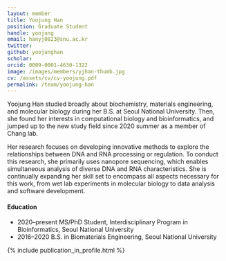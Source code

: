 ```yaml
---
layout: member
title: Yoojung Han
position: Graduate Student
handle: yoojung
email: hanyj0823@snu.ac.kr
twitter: 
github: yoojunghan
scholar: 
orcid: 0009-0001-4630-1322
image: /images/members/yjhan-thumb.jpg
cv: /assets/cv/cv-yoojung.pdf
permalink: /team/yoojung-han
---
```


Yoojung Han studied broadly about biochemistry, materials engineering, 
and molecular biology during her B.S. at Seoul National University.
Then, she found her interests in computational biology and bioinformatics, 
and jumped up to the new study field since 2020 summer as a member of Chang lab.

Her research focuses on developing innovative methods to explore the
relationships between DNA and RNA processing or regulation. To conduct
this research, she primarily uses nanopore sequencing, which enables
simultaneous analysis of diverse DNA and RNA characteristics. She is
continually expanding her skill set to encompass all aspects necessary
for this work, from wet lab experiments in molecular biology to data
analysis and software development.

#### Education

<ul class="chronological">
  <li><span>2020–present</span> MS/PhD Student, Interdisciplinary Program in Bioinformatics, Seoul National University</li>
  <li><span>2016–2020</span> B.S. in Biomaterials Engineering, Seoul National University</li>
</ul>

{% include publication_in_profile.html %}
